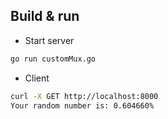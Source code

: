 
## Build & run

* Start server
```bash
go run customMux.go
```

* Client
```bash
curl -X GET http://localhost:8000
Your random number is: 0.604660% 
```

